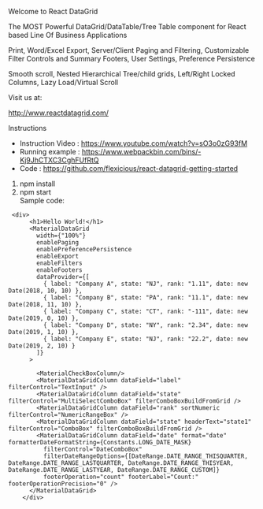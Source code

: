 Welcome to React DataGrid

The MOST Powerful DataGrid/DataTable/Tree Table component for React based Line Of Business Applications

Print, Word/Excel Export, Server/Client Paging and Filtering, Customizable Filter Controls and Summary Footers, User Settings, Preference Persistence

Smooth scroll, Nested Hierarchical Tree/child grids, Left/Right Locked Columns, Lazy Load/Virtual Scroll

Visit us at:

http://www.reactdatagrid.com/

Instructions

* Instruction Video : https://www.youtube.com/watch?v=sO3o0zG93fM
* Running example : https://www.webpackbin.com/bins/-Kj9JhCTXC3CghFUfRtQ
* Code : https://github.com/flexicious/react-datagrid-getting-started 

1) npm install 
2) npm start  
Sample code:
```
 <div>
      <h1>Hello World!</h1>
      <MaterialDataGrid
        width={"100%"}
        enablePaging
        enablePreferencePersistence
        enableExport
        enableFilters
        enableFooters
        dataProvider={[
          { label: "Company A", state: "NJ", rank: "1.11", date: new Date(2018, 10, 10) },
          { label: "Company B", state: "PA", rank: "11.1", date: new Date(2018, 11, 10) },
          { label: "Company C", state: "CT", rank: "-111", date: new Date(2019, 0, 10) },
          { label: "Company D", state: "NY", rank: "2.34", date: new Date(2019, 1, 10) },
          { label: "Company E", state: "NJ", rank: "22.2", date: new Date(2019, 2, 10) }
        ]}
      >

        <MaterialCheckBoxColumn/>
        <MaterialDataGridColumn dataField="label" filterControl="TextInput" />
        <MaterialDataGridColumn dataField="state" filterControl="MultiSelectComboBox" filterComboBoxBuildFromGrid />
        <MaterialDataGridColumn dataField="rank" sortNumeric filterControl="NumericRangeBox" />
        <MaterialDataGridColumn dataField="state" headerText="state1" filterControl="ComboBox" filterComboBoxBuildFromGrid />
        <MaterialDataGridColumn dataField="date" format="date" formatterDateFormatString={Constants.LONG_DATE_MASK}
          filterControl="DateComboBox"
          filterDateRangeOptions={[DateRange.DATE_RANGE_THISQUARTER, DateRange.DATE_RANGE_LASTQUARTER, DateRange.DATE_RANGE_THISYEAR, DateRange.DATE_RANGE_LASTYEAR, DateRange.DATE_RANGE_CUSTOM]}
          footerOperation="count" footerLabel="Count:" footerOperationPrecision="0" />
      </MaterialDataGrid>
    </div>
